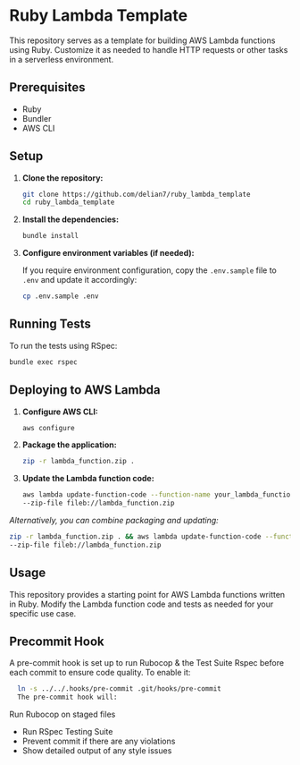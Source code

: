 # Ruby Lambda Template

This repository serves as a template for building AWS Lambda functions using Ruby. Customize it as needed to handle HTTP requests or other tasks in a serverless environment.

## Prerequisites

- Ruby
- Bundler
- AWS CLI

## Setup

1. **Clone the repository:**

   ```sh
   git clone https://github.com/delian7/ruby_lambda_template
   cd ruby_lambda_template
   ```

2. **Install the dependencies:**

   ```sh
   bundle install
   ```

3. **Configure environment variables (if needed):**

   If you require environment configuration, copy the `.env.sample` file to `.env` and update it accordingly:

   ```sh
   cp .env.sample .env
   ```

## Running Tests

To run the tests using RSpec:

```sh
bundle exec rspec
```

## Deploying to AWS Lambda

1. **Configure AWS CLI:**

   ```sh
   aws configure
   ```

2. **Package the application:**

   ```sh
   zip -r lambda_function.zip .
   ```

3. **Update the Lambda function code:**

   ```sh
   aws lambda update-function-code --function-name your_lambda_function_name \
   --zip-file fileb://lambda_function.zip
   ```

*Alternatively, you can combine packaging and updating:*

```sh
zip -r lambda_function.zip . && aws lambda update-function-code --function-name your_lambda_function_name \
--zip-file fileb://lambda_function.zip
```

## Usage

This repository provides a starting point for AWS Lambda functions written in Ruby. Modify the Lambda function code and tests as needed for your specific use case.

## Precommit Hook

A pre-commit hook is set up to run Rubocop & the Test Suite Rspec before each commit to ensure code quality. To enable it:

```sh
  ln -s ../../.hooks/pre-commit .git/hooks/pre-commit
  The pre-commit hook will:
```

Run Rubocop on staged files

- Run RSpec Testing Suite
- Prevent commit if there are any violations
- Show detailed output of any style issues
